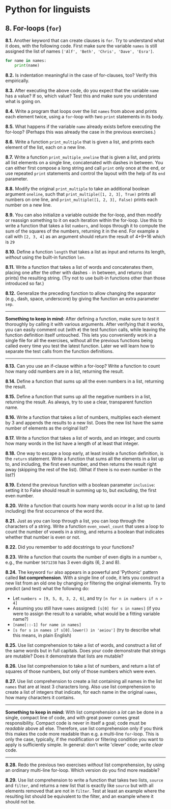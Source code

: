 # Python for linguists


## 8. For-loops (`for`)

**8.1.** Another keyword that can create clauses is `for`. Try to understand what it does, with the following code. First make sure the variable `names` is still assigned the list of names `['Alf', 'Beth', 'Chris', 'Dave', 'Esra']`.

```python
for name in names:
    print(name)
```


**8.2.** Is indentation meaningful in the case of for-clauses, too? Verify this empirically.

**8.3.** After executing the above code, do you expect that the variable `name` has a value? If so, which value? Test this and make sure you understand what is going on.

**8.4.** Write a program that loops over the list `names` from above and prints each element twice, using a `for`-loop with two `print` statements in its body.

**8.5.** What happens if the variable `name` already exists before executing the for-loop? (Perhaps this was already the case in the previous exercises.)

**8.6.** Write a function `print_multiple` that is given a list, and prints each element of the list, each on a new line.

**8.7.** Write a function `print_multiple_oneline` that is given a list, and prints all list elements on a single line, concatenated with dashes in between. You can either first compose a long string and call `print` only once at the end, or use repeated `print` statements and control the layout with the help of its `end` parameter.

**8.8.** Modify the original `print_multiple` to take an additional boolean argument `oneline`, such that `print_multiple([1, 2, 3], True)` prints all numbers on one line, and `print_multiple([1, 2, 3], False)` prints each number on a new line.

**8.9.** You can also initialize a variable outside the for-loop, and then modify or reassign something to it on each iteration within the for-loop. Use this to write a function that takes a list `numbers`, and loops through it to compute the sum of the squares of the numbers, returning it in the end. For example a call with `[2, 3, 4]` as an argument should return the result of 4+9+16 which is `29`

**8.10.** Define a function `length` that takes a list as input and returns its length, _without_ using the built-in function `len`.

**8.11.** Write a function that takes a list of words and concatenates them, placing one after the other with dashes `-` in between, and returns (not prints) the resulting string. (Try not to use built-in functions other than those introduced so far.)

**8.12.** Generalize the preceding function to allow changing the separator (e.g., dash, space, underscore) by giving the function an extra parameter `sep`.

- - - - - -
**Something to keep in mind:** After defining a function, make sure to _test_ it thoroughly by calling it with various arguments. After verifying that it works, you can easily comment out (with `#`) the test function calls, while leaving the function definition itself untouched. This lets you conveniently work in a single file for all the exercises, without all the previous functions being called every time you test the latest function. Later we will learn how to separate the test calls from the function definitions.
- - - - -

**8.13.** Can you use an if-clause within a for-loop? Write a function to count how many odd numbers are in a list, returning the result.

**8.14.** Define a function that sums up all the even numbers in a list, returning the result.

**8.15.** Define a function that sums up all the negative numbers in a list, returning the result. As always, try to use a clear, transparent function name.

**8.16.** Write a function that takes a list of numbers, multiplies each element by 3 and appends the results to a new list. Does the new list have the same number of elements as the original list?

**8.17.** Write a function that takes a list of words, and an integer, and counts how many words in the list have a length of at least that integer.

**8.18.** One way to escape a loop early, at least inside a function definition, is the `return` statement. Write a function that sums all the elements in a list up to, and including, the first even number, and then returns the result right away (skipping the rest of the list). (What if there is no even number in the list?)

**8.19.** Extend the previous function with a boolean parameter `inclusive`: setting it to False should result in summing up to, but _excluding_, the first even number.

**8.20.** Write a function that counts how many words occur in a list up to (and including) the first occurrence of the word _the_.

**8.21.** Just as you can loop through a list, you can loop through the characters of a string. Write a function `even_vowel_count` that uses a loop to count the number of vowels in a string, and returns a boolean that indicates whether that number is even or not.

**8.22.** Did you remember to add docstrings to your functions?

**8.23.** Write a function that counts the number of even digits in a number `n`, e.g., the number `5671238` has 3 even digits (6, 2 and 8).

**8.24.** The keyword `for` also appears in a powerful and 'Pythonic' pattern called **list comprehension**. With a single line of code, it lets you construct a new list from an old one by changing or filtering the original elements. Try to predict (and test) what the following do:
- Let `numbers = [9, 5, 8, 3, 2, 6]`, and try `[n for n in numbers if n > 4]` 
- Assuming you still have `names` assigned: `[s[0] for s in names]` (if you were to assign the result to a variable, what would be a fitting variable name?) 
- `[name[::-1] for name in names]` 
- `[s for s in names if s[0].lower() in 'aeiou']` (try to describe what this means, in plain English)

**8.25.** Use list comprehension to take a list of words, and construct a list of the same words but in full capitals. Does your code demonstrate that strings are mutable? Does it demonstrate that lists are mutable?

**8.26.** Use list comprehension to take a list of numbers, and return a list of squares of those numbers, but only of those numbers which were even.

**8.27.** Use list comprehension to create a list containing all names in the list `names` that are at least 3 characters long. Also use list comprehension to create a list of integers that indicate, for each name in the original `names`, how many characters it contains.

- - - - - -
**Something to keep in mind:** With list comprehension a _lot_ can be done in a single, compact line of code, and with great power comes great responsibility. Compact code is never in itself a goal; code must be _readable_ above all else. Therefore, use list comprehension only if you think this makes the code more readable than e.g. a multi-line `for`-loop. This is only the case, typically, if the modification or filtering condition you want to apply is sufficiently simple. In general: don't write 'clever' code; write _clear_ code.
- - - - -

**8.28.** Redo the previous two exercises _without_ list comprehension, by using an ordinary multi-line for-loop. Which version do you find more readable?

**8.29.** Use list comprehension to write a function that takes two lists, `source` and `filter`, and returns a new list that is exactly like `source` but with all elements removed that are not in `filter`. Test at least an example where the resulting list should be equivalent to the filter, and an example where it should not be.
